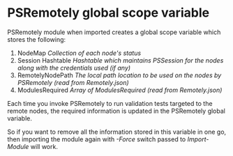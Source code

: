 # PSRemotely global scope variable

PSRemotely module when imported creates a global scope variable which stores the following:

1. NodeMap *Collection of each node's status*
2. Session Hashtable *Hashtable which maintains PSSession for the nodes along with the credentials used (if any)*
3. RemotelyNodePath *The local path location to be used on the nodes by PSRemotely (read from Remotely.json)*
4. ModulesRequired *Array of ModulesRequired (read from Remotely.json)*

Each time you invoke PSRemotely to run validation tests targeted to the remote nodes, the required information
is updated in the PSRemotely global variable.

So if you want to remove all the information stored in this variable in one go, then importing the module again
with *-Force* switch passed to *Import-Module* will work.